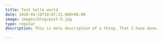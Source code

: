 ```yaml
---
title: Test hello world
date: 2020-04-18T10:07:21.000+06:00
image: images/blog/post-5.jpg
type: regular
description: This is meta description of a thing. That I have done.

---
```

